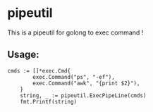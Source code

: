 # pipeutil

This is a pipeutil for golong to exec command !

## Usage:
```
cmds := []*exec.Cmd{
		exec.Command("ps", "-ef"),
		exec.Command("awk", "{print $2}"),
	}
	string, _ := pipeutil.ExecPipeLine(cmds)
	fmt.Printf(string)
```
